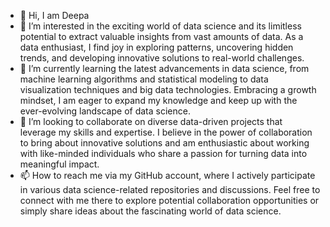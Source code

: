 - 👋 Hi, I am Deepa
- 👀 I’m interested in the exciting world of data science and its limitless potential to extract valuable insights from vast amounts of data. As a data enthusiast, I find joy in exploring patterns, uncovering hidden trends, and developing innovative solutions to real-world challenges.
- 🌱 I’m currently learning the latest advancements in data science, from machine learning algorithms and statistical modeling to data visualization techniques and big data technologies. Embracing a growth mindset, I am eager to expand my knowledge and keep up with the ever-evolving landscape of data science.
- 💞️ I’m looking to collaborate on diverse data-driven projects that leverage my skills and expertise. I believe in the power of collaboration to bring about innovative solutions and am enthusiastic about working with like-minded individuals who share a passion for turning data into meaningful impact.
- 📫 How to reach me via my GitHub account, where I actively participate in various data science-related repositories and discussions. Feel free to connect with me there to explore potential collaboration opportunities or simply share ideas about the fascinating world of data science.

<!---
Deepamck/Deepamck is a ✨ special ✨ repository because its `README.md` (this file) appears on your GitHub profile.
You can click the Preview link to take a look at your changes.
--->
